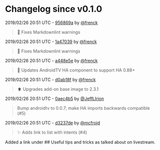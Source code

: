 # Changelog since v0.1.0

2019/02/26 20:51 UTC - [956869a](https://github.com/hassio-addons/addon-adb/commit/956869a8b3c9da190b4c54bcfbac9100585d392d) by [@frenck](https://github.com/frenck)
> :shirt: Fixes Markdownlint warnings 

2019/02/26 20:51 UTC - [1a47039](https://github.com/hassio-addons/addon-adb/commit/1a47039741c78d60de1c10786778375b157fa4e0) by [@frenck](https://github.com/frenck)
> :shirt: Fixes Markdownlint warnings 

2019/02/26 20:51 UTC - [a448e5e](https://github.com/hassio-addons/addon-adb/commit/a448e5e0d39b6689034b30c2eb9866563653f4ac) by [@frenck](https://github.com/frenck)
> :tractor: Updates AndroidTV HA component to support HA 0.88+ 

2019/02/26 20:51 UTC - [d0ab18f](https://github.com/hassio-addons/addon-adb/commit/d0ab18f6c544fdd62c61ab79ff58f848e93f3917) by [@frenck](https://github.com/frenck)
> :arrow_up: Upgrades add-on base image to 2.3.1 

2019/02/26 20:51 UTC - [0aec4b5](https://github.com/hassio-addons/addon-adb/commit/0aec4b5ac0486defb786fb01a46c182cc636c1e5) by [@JeffLIrion](https://github.com/JeffLIrion)
> Bump androidtv to 0.0.7; make HA imports backwards compatible (#5) 

2019/02/26 20:51 UTC - [d3237de](https://github.com/hassio-addons/addon-adb/commit/d3237de6f8ab3d471fd6fe51afb7e006ccde9db4) by [@mcfrojd](https://github.com/mcfrojd)
> :sparkles: Adds link to list with intents (#4)

Added a link under ## Useful tips and tricks as talked about on livestream. 


